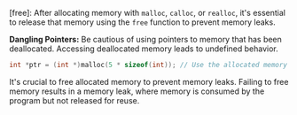 [free]: After allocating memory with `malloc`, `calloc`, or `realloc`, it's essential to release that memory using the `free` function to prevent memory leaks.
    
**Dangling Pointers:** Be cautious of using pointers to memory that has been deallocated. Accessing deallocated memory leads to undefined behavior.

```c
int *ptr = (int *)malloc(5 * sizeof(int)); // Use the allocated memory free(ptr); // Deallocate the memory when done
```

It's crucial to free allocated memory to prevent memory leaks. Failing to free memory results in a memory leak, where memory is consumed by the program but not released for reuse.